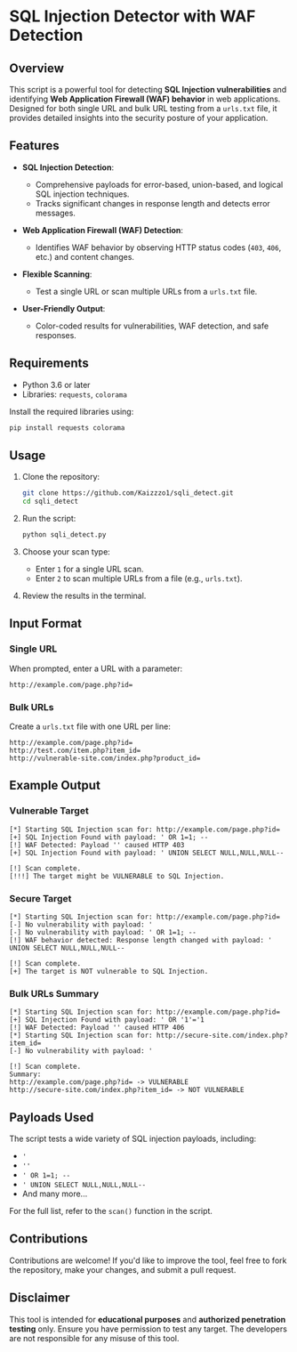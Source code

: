 
# SQL Injection Detector with WAF Detection

## Overview
This script is a powerful tool for detecting **SQL Injection vulnerabilities** and identifying **Web Application Firewall (WAF) behavior** in web applications. Designed for both single URL and bulk URL testing from a `urls.txt` file, it provides detailed insights into the security posture of your application.

## Features
- **SQL Injection Detection**:
  - Comprehensive payloads for error-based, union-based, and logical SQL injection techniques.
  - Tracks significant changes in response length and detects error messages.
  
- **Web Application Firewall (WAF) Detection**:
  - Identifies WAF behavior by observing HTTP status codes (`403`, `406`, etc.) and content changes.

- **Flexible Scanning**:
  - Test a single URL or scan multiple URLs from a `urls.txt` file.

- **User-Friendly Output**:
  - Color-coded results for vulnerabilities, WAF detection, and safe responses.

## Requirements
- Python 3.6 or later
- Libraries: `requests`, `colorama`

Install the required libraries using:
```bash
pip install requests colorama
```

## Usage
1. Clone the repository:
   ```bash
   git clone https://github.com/Kaizzzo1/sqli_detect.git
   cd sqli_detect
   ```
2. Run the script:
   ```bash
   python sqli_detect.py
   ```
3. Choose your scan type:
   - Enter `1` for a single URL scan.
   - Enter `2` to scan multiple URLs from a file (e.g., `urls.txt`).

4. Review the results in the terminal.

## Input Format
### Single URL
When prompted, enter a URL with a parameter:
```
http://example.com/page.php?id=
```

### Bulk URLs
Create a `urls.txt` file with one URL per line:
```
http://example.com/page.php?id=
http://test.com/item.php?item_id=
http://vulnerable-site.com/index.php?product_id=
```

## Example Output
### Vulnerable Target
```text
[*] Starting SQL Injection scan for: http://example.com/page.php?id=
[+] SQL Injection Found with payload: ' OR 1=1; --
[!] WAF Detected: Payload '' caused HTTP 403
[+] SQL Injection Found with payload: ' UNION SELECT NULL,NULL,NULL--

[!] Scan complete.
[!!!] The target might be VULNERABLE to SQL Injection.
```

### Secure Target
```text
[*] Starting SQL Injection scan for: http://example.com/page.php?id=
[-] No vulnerability with payload: '
[-] No vulnerability with payload: ' OR 1=1; --
[!] WAF behavior detected: Response length changed with payload: ' UNION SELECT NULL,NULL,NULL--

[!] Scan complete.
[+] The target is NOT vulnerable to SQL Injection.
```

### Bulk URLs Summary
```text
[*] Starting SQL Injection scan for: http://example.com/page.php?id=
[+] SQL Injection Found with payload: ' OR '1'='1
[!] WAF Detected: Payload '' caused HTTP 406
[*] Starting SQL Injection scan for: http://secure-site.com/index.php?item_id=
[-] No vulnerability with payload: '

[!] Scan complete.
Summary:
http://example.com/page.php?id= -> VULNERABLE
http://secure-site.com/index.php?item_id= -> NOT VULNERABLE
```

## Payloads Used
The script tests a wide variety of SQL injection payloads, including:
- `'`
- `''`
- `' OR 1=1; --`
- `' UNION SELECT NULL,NULL,NULL--`
- And many more...

For the full list, refer to the `scan()` function in the script.

## Contributions
Contributions are welcome! If you'd like to improve the tool, feel free to fork the repository, make your changes, and submit a pull request.

## Disclaimer
This tool is intended for **educational purposes** and **authorized penetration testing** only. Ensure you have permission to test any target. The developers are not responsible for any misuse of this tool.

